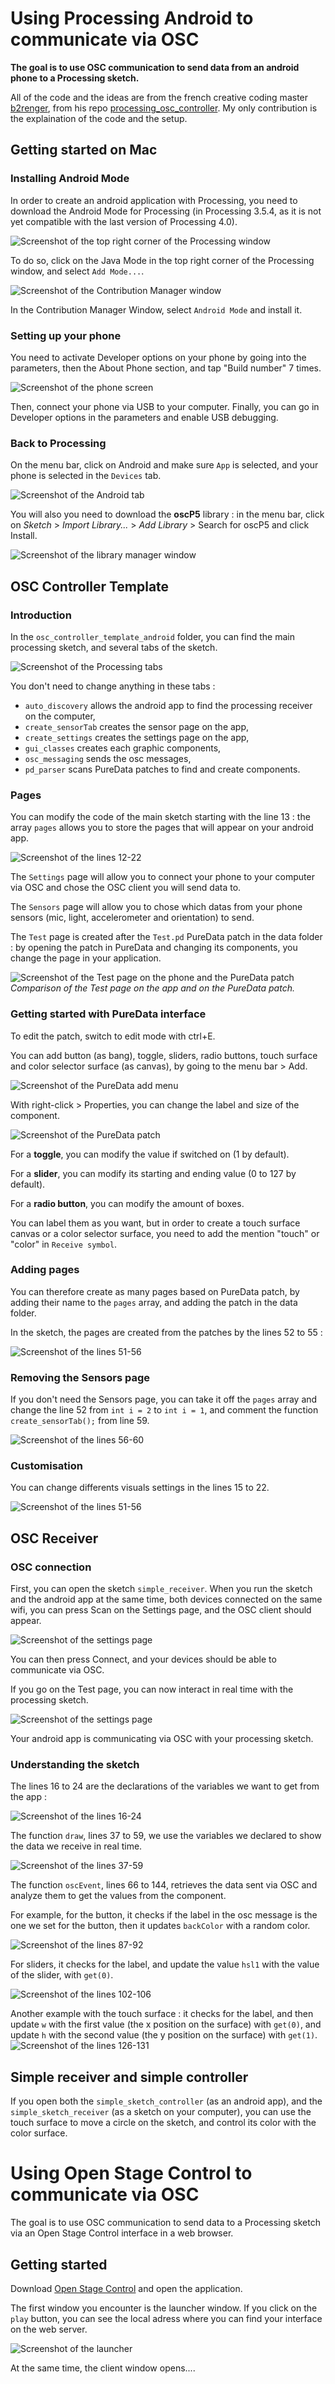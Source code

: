 # Using Processing Android to communicate via OSC

**The goal is to use OSC communication to send data from an android phone to a Processing sketch.**

All of the code and the ideas are from the french creative coding master [b2renger](https://github.com/b2renger), from his repo [processing_osc_controller](https://github.com/b2renger/processing_osc_controller). My only contribution is the explaination of the code and the setup.

## Getting started on Mac

### Installing Android Mode

In order to create an android application with Processing, you need to download the Android Mode for Processing (in Processing 3.5.4, as it is not yet compatible with the last version of Processing 4.0).

![Screenshot of the top right corner of the Processing window](./images/screen1.png)

To do so, click on the Java Mode in the top right corner of the Processing window, and select `Add Mode...`.

![Screenshot of the Contribution Manager window](./images/screen2.png)

In the Contribution Manager Window, select `Android Mode` and install it.

### Setting up your phone

You need to activate Developer options on your phone by going into the parameters, then the About Phone section, and tap "Build number" 7 times.

![Screenshot of the phone screen](./images/screen3.png)

Then, connect your phone via USB to your computer. Finally, you can go in Developer options in the parameters and enable USB debugging.

### Back to Processing

On the menu bar, click on Android and make sure `App` is selected, and your phone is selected in the `Devices` tab.

![Screenshot of the Android tab](./images/screen4.png)

You will also you need to download the **oscP5** library : in the menu bar, click on *Sketch* > *Import Library...* > *Add Library* > Search for oscP5 and click Install.

![Screenshot of the library manager window](./images/screen5.png)


## OSC Controller Template

### Introduction

In the `osc_controller_template_android` folder, you can find the main processing sketch, and several tabs of the sketch.

![Screenshot of the Processing tabs](./images/screen6.png)

You don't need to change anything in these tabs : 
* `auto_discovery` allows the android app to find the processing receiver on the computer,
* `create_sensorTab` creates the sensor page on the app, 
* `create_settings` creates the settings page on the app, 
* `gui_classes` creates each graphic components, 
* `osc_messaging` sends the osc messages, 
* `pd_parser` scans PureData patches to find and create components.

### Pages

You can modify the code of the main sketch starting with the line 13 : the array `pages` allows you to store the pages that will appear on your android app. 

![Screenshot of the lines 12-22](./images/screen7.png)

The `Settings` page will allow you to connect your phone to your computer via OSC and chose the OSC client you will send data to.

The `Sensors` page will allow you to chose which datas from your phone sensors (mic, light, accelerometer and orientation) to send.

The `Test` page is created after the `Test.pd` PureData patch in the data folder : by opening the patch in PureData and changing its components, you change the page in your application.

![Screenshot of the Test page on the phone and the PureData patch](./images/screen8.png)
*Comparison of the Test page on the app and on the PureData patch.*

### Getting started with PureData interface

To edit the patch, switch to edit mode with ctrl+E. 

You can add button (as bang), toggle, sliders, radio buttons, touch surface and color selector surface (as canvas), by going to the menu bar > Add.

![Screenshot of the PureData add menu](./images/screen9.png)

With right-click > Properties, you can change the label and size of the component. 

![Screenshot of the PureData patch](./images/screen10.png)

For a **toggle**, you can modify the value if switched on (1 by default).

For a **slider**, you can modify its starting and ending value (0 to 127 by default). 

For a **radio button**, you can modify the amount of boxes.

You can label them as you want, but in order to create a touch surface canvas or a color selector surface, you need to add the mention "touch" or "color" in `Receive symbol`.

### Adding pages

You can therefore create as many pages based on PureData patch, by adding their name to the `pages` array, and adding the patch in the data folder.

In the sketch, the pages are created from the patches by the lines 52 to 55 :

![Screenshot of the lines 51-56](./images/screen11.png)

### Removing the Sensors page

If you don't need the Sensors page, you can take it off the `pages` array and change the line 52 from `int i = 2` to `int i = 1`, and comment the function `create_sensorTab();` from line 59.

![Screenshot of the lines 56-60](./images/screen12.png)

### Customisation 

You can change differents visuals settings in the lines 15 to 22. 

![Screenshot of the lines 51-56](./images/screen13.png)

## OSC Receiver

### OSC connection

First, you can open the sketch `simple_receiver`. When you run the sketch and the android app at the same time, both devices connected on the same wifi, you can press Scan on the Settings page, and the OSC client should appear. 

![Screenshot of the settings page](./images/screen14.png)

You can then press Connect, and your devices should be able to communicate via OSC.

If you go on the Test page, you can now interact in real time with the processing sketch.

![Screenshot of the settings page](./images/screen15.png)

Your android app is communicating via OSC with your processing sketch.

### Understanding the sketch

The lines 16 to 24 are the declarations of the variables we want to get from the app :

![Screenshot of the lines 16-24](./images/screen16.png)

The function `draw`, lines 37 to 59, we use the variables we declared to show the data we receive in real time.

![Screenshot of the lines 37-59](./images/screen17.png)

The function `oscEvent`, lines 66 to 144, retrieves the data sent via OSC and analyze them to get the values from the component.

For example, for the button, it checks if the label in the osc message is the one we set for the button, then it updates `backColor` with a random color.

![Screenshot of the lines 87-92](./images/screen18.png)

For sliders, it checks for the label, and update the value `hsl1` with the value of the slider, with `get(0)`.

![Screenshot of the lines 102-106](./images/screen19.png)

Another example with the touch surface : it checks for the label, and then update `w` with the first value (the x position on the surface) with `get(0)`, and update `h` with the second value (the y position on the surface) with `get(1)`.
![Screenshot of the lines 126-131](./images/screen20.png)

## Simple receiver and simple controller

If you open both the `simple_sketch_controller` (as an android app), and the `simple_sketch_receiver` (as a sketch on your computer), you can use the touch surface to move a circle on the sketch, and control its color with the color surface.

#
# Using Open Stage Control to communicate via OSC

The goal is to use OSC communication to send data to a Processing sketch via an Open Stage Control interface in a web browser.

## Getting started

Download [Open Stage Control](http://openstagecontrol.ammd.net/download/) and open the application.

The first window you encounter is the launcher window.
If you click on the `play` button, you can see the local adress where you can find your interface on the web server.

![Screenshot of the launcher](./images/screen21.png)

At the same time, the client window opens....
